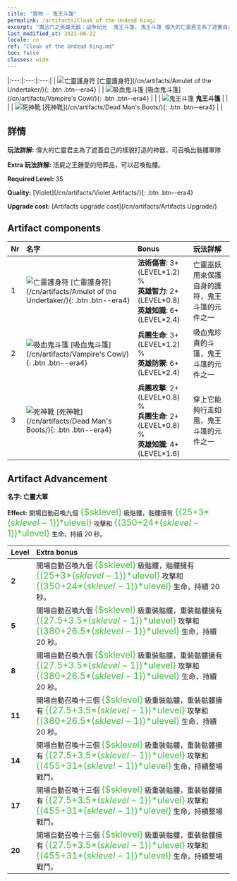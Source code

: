 ```yaml
---
title: "寶物 - 鬼王斗篷"
permalink: /artifacts/Cloak of the Undead King/
excerpt: "魔法门之英雄无敌：战争纪元  鬼王斗篷. 鬼王斗篷 偉大的亡靈君主為了遮蓋自己的樣貌打造的神器，可召喚出骷髏軍隊"
last_modified_at: 2021-06-22
locale: cn
ref: "Cloak of the Undead King.md"
toc: false
classes: wide
---
```


  |:---:|:---:|:---:| 
  | ![亡靈護身符](/images/t/artifact_40321.png) [亡靈護身符](/cn/artifacts/Amulet of the Undertaker/){: .btn .btn--era4} |   | ![吸血鬼斗篷](/images/t/artifact_40322.png) [吸血鬼斗篷](/cn/artifacts/Vampire's Cowl/){: .btn .btn--era4} | 
  |   | ![鬼王斗篷](/images/t/icon_artifact_32.png) **鬼王斗篷** |  | 
  |   | ![死神靴](/images/t/artifact_40323.png) [死神靴](/cn/artifacts/Dead Man's Boots/){: .btn .btn--era4} |   | 


## 詳情

 **玩法詳解:** 偉大的亡靈君主為了遮蓋自己的樣貌打造的神器，可召喚出骷髏軍隊

 **Extra 玩法詳解:** 活屍之王鍾愛的陪葬品，可以召喚骷髏。

 **Required Level:** 35

 **Quality:** [Violet](/cn/artifacts/Violet Artifacts/){: .btn .btn--era4}

 **Upgrade cost:** [Artifacts upgrade cost](/cn/artifacts/Artifacts Upgrade/)



## Artifact components

  | Nr |    名字    |   Bonus | 玩法詳解 | 
  |:---|:-----------|:--------|:------------| 
  | 1 | ![亡靈護身符](/images/t/artifact_40321.png) [亡靈護身符](/cn/artifacts/Amulet of the Undertaker/){: .btn .btn--era4} | **法術傷害**: 3+(LEVEL\*1.2) %<br/>**英雄智力**: 2+(LEVEL\*0.8)<br/>**英雄知識**: 6+(LEVEL\*2.4) | 亡靈巫妖用來保護自身的護符，鬼王斗篷的元件之一 | 
  | 2 | ![吸血鬼斗篷](/images/t/artifact_40322.png) [吸血鬼斗篷](/cn/artifacts/Vampire's Cowl/){: .btn .btn--era4} | **兵團生命**: 3+(LEVEL\*1.2) %<br/>**英雄防禦**: 6+(LEVEL\*2.4) | 吸血鬼珍貴的斗篷，鬼王斗篷的元件之一 | 
  | 3 | ![死神靴](/images/t/artifact_40323.png) [死神靴](/cn/artifacts/Dead Man's Boots/){: .btn .btn--era4} | **兵團攻擊**: 2+(LEVEL\*0.8) %<br/>**兵團生命**: 2+(LEVEL\*0.8) %<br/>**英雄知識**: 4+(LEVEL\*1.6) | 穿上它能夠行走如風，鬼王斗篷的元件之一 | 


## Artifact Advancement

 **名字: 亡靈大軍**

 **Effect:** 開場自動召喚九個 <span style="color: #48b946;font-size:20px">{$sklevel}</span> 級骷髏，骷髏擁有 <span style="color: #48b946;font-size:20px">{(25+3*($sklevel-1))*$ulevel}</span> 攻擊和 <span style="color: #48b946;font-size:20px">{(350+24*($sklevel-1))*$ulevel}</span> 生命，持續 20 秒。

  |  Level  |    Extra bonus  | 
  |:--------|:----------------| 
  | **2** | 開場自動召喚九個 <span style="color: #48b946;font-size:20px">{$sklevel}</span> 級骷髏，骷髏擁有 <span style="color: #48b946;font-size:20px">{(25+3*($sklevel-1))*$ulevel}</span> 攻擊和 <span style="color: #48b946;font-size:20px">{(350+24*($sklevel-1))*$ulevel}</span> 生命，持續 20 秒。 | 
  | **5** | 開場自動召喚九個 <span style="color: #48b946;font-size:20px">{$sklevel}</span> 級重裝骷髏，重裝骷髏擁有 <span style="color: #48b946;font-size:20px">{(27.5+3.5*($sklevel-1))*$ulevel}</span> 攻擊和 <span style="color: #48b946;font-size:20px">{(380+26.5*($sklevel-1))*$ulevel}</span> 生命，持續 20 秒。 | 
  | **8** | 開場自動召喚九個 <span style="color: #48b946;font-size:20px">{$sklevel}</span> 級重裝骷髏，重裝骷髏擁有 <span style="color: #48b946;font-size:20px">{(27.5+3.5*($sklevel-1))*$ulevel}</span> 攻擊和 <span style="color: #48b946;font-size:20px">{(380+26.5*($sklevel-1))*$ulevel}</span> 生命，持續 20 秒。 | 
  | **11** | 開場自動召喚十三個 <span style="color: #48b946;font-size:20px">{$sklevel}</span> 級重裝骷髏，重裝骷髏擁有 <span style="color: #48b946;font-size:20px">{(27.5+3.5*($sklevel-1))*$ulevel}</span> 攻擊和 <span style="color: #48b946;font-size:20px">{(380+26.5*($sklevel-1))*$ulevel}</span> 生命，持續 20 秒。 | 
  | **14** | 開場自動召喚十三個 <span style="color: #48b946;font-size:20px">{$sklevel}</span> 級重裝骷髏，重裝骷髏擁有 <span style="color: #48b946;font-size:20px">{(27.5+3.5*($sklevel-1))*$ulevel}</span> 攻擊和 <span style="color: #48b946;font-size:20px">{(455+31*($sklevel-1))*$ulevel}</span> 生命，持續整場戰鬥。 | 
  | **17** | 開場自動召喚十三個 <span style="color: #48b946;font-size:20px">{$sklevel}</span> 級重裝骷髏，重裝骷髏擁有 <span style="color: #48b946;font-size:20px">{(27.5+3.5*($sklevel-1))*$ulevel}</span> 攻擊和 <span style="color: #48b946;font-size:20px">{(455+31*($sklevel-1))*$ulevel}</span> 生命，持續整場戰鬥。 | 
  | **20** | 開場自動召喚十三個 <span style="color: #48b946;font-size:20px">{$sklevel}</span> 級重裝骷髏，重裝骷髏擁有 <span style="color: #48b946;font-size:20px">{(27.5+3.5*($sklevel-1))*$ulevel}</span> 攻擊和 <span style="color: #48b946;font-size:20px">{(455+31*($sklevel-1))*$ulevel}</span> 生命，持續整場戰鬥。 | 
